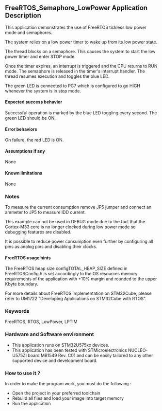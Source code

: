 ## <b>FreeRTOS_Semaphore_LowPower Application Description</b>

This application demonstrates the use of FreeRTOS tickless low power mode and semaphores.

The system relies on a low power timer to wake up from its low power state.

The thread blocks on a semaphore.
This causes the system to start the low power timer and enter STOP mode.

Once the timer expires, an interrupt is triggered and the CPU returns to RUN mode.
The semaphore is released in the timer's interrupt handler. The thread resumes execution and 
toggles the blue LED.

The green LED is connected to PC7 which is configured to go HIGH whenever the system is in stop mode.

#### <b>Expected success behavior</b>
Successful operation is marked by the blue LED toggling every second. The green LED should
be ON.

#### <b>Error behaviors</b>
On failure, the red LED is ON.

#### <b>Assumptions if any</b>
None

#### <b>Known limitations</b>
None

### <b>Notes</b>
To measure the current consumption remove JP5 jumper and connect an ammeter to JP5 to measure IDD current.

This example can not be used in DEBUG mode due to the fact that the Cortex-M33 core is no longer clocked during low power mode so debugging features are disabled.

It is possible to reduce power consumption even further by configuring all pins as analog pins and disabling their clocks.

#### <b>FreeRTOS usage hints</b>
The FreeRTOS heap size configTOTAL_HEAP_SIZE defined in FreeRTOSConfig.h is set accordingly to the
OS resources memory requirements of the application with +10% margin and rounded to the upper Kbyte boundary.

For more details about FreeRTOS implementation on STM32Cube, please refer to UM1722 "Developing Applications
on STM32Cube with RTOS".

### <b>Keywords</b>

FreeRTOS, RTOS, LowPower, LPTIM

### <b>Hardware and Software environment</b>

  - This application runs on STM32U575xx devices.
  - This application has been tested with STMicroelectronics NUCLEO-U575ZI board MB1549 Rev. C01
    and can be easily tailored to any other supported device and development board.

### <b>How to use it ?</b>

In order to make the program work, you must do the following :

 - Open the project in your preferred toolchain
 - Rebuild all files and load your image into target memory
 - Run the application
